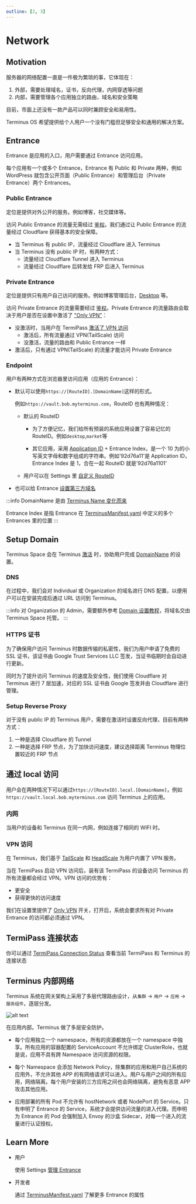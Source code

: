 ```yaml
---
outline: [2, 3]
---
```


# Network

## Motivation

服务器的网络配置一直是一件极为繁琐的事，它体现在：

1. 外部，需要处理域名，证书，反向代理，内网穿透等问题
2. 内部，需要管理各个应用独立的路由，域名和安全策略

目前，市面上还没有一款产品可以同时兼顾安全和易用性。

Terminus OS 希望提供给个人用户一个没有门槛但足够安全和通用的解决方案。

## Entrance

Entrance 是应用的入口，用户需要通过 Entrance 访问应用。

每个应用有一个或多个 Entrance，Entrance 有 Public 和 Private 两种，例如 WordPress 就包含公开页面（Public Entrance）和管理后台（Private Entrance）两个 Entrances。

### Public Entrance

定位是提供对外公开的服务。例如博客，社交媒体等。

访问 Public Entrance 的流量无需经过 [鉴权](./account.md#mfa)。我们通过让 Public Entrance 的流量经过 Cloudflare 获得基本的安全保障。

- 当 Terminus 有 public IP，流量经过 Cloudflare 进入 Terminus
- 当 Terminus 没有 public IP 时，有两种方式：
  - 流量经过 Cloudflare Tunnel 进入 Terminus
  - 流量经过 Cloudflare 后转发给 FRP 后进入 Terminus

### Private Entrance

定位是提供只有用户自己访问的服务。例如博客管理后台，[Desktop](../../how-to/terminus/desktop.md) 等。

访问 Private Entrance 的流量需要经过 [鉴权](./account.md#mfa)。Private Entrance 的流量路由会取决于用户是否在设置中激活了 ["Only VPN"](../../how-to/terminus/settings/home.md#forcing-vpn-access-to-private-entrance-only-vpn-mode)：

- 没激活时，当用户在 TermiPass [激活了 VPN 访问](../../how-to/termipass/manage-terminus.md#vpn-connection)
  - 激活后，所有流量通过 VPN(TailScale) 访问
  - 没激活，流量的路由和 Public Entrance 一样
- 激活后，只有通过 VPN(TailScale) 的流量才能访问 Private Entrance

### Endpoint

用户有两种方式在浏览器里访问应用（应用的 Entrance）：

- 默认可以使用`https://[RouteID].[DomainName]`这样的形式。

  例如`https://vault.bob.myterminus.com`，RouteID 也有两种情况：

  - 默认的 RouteID

    - 为了方便记忆，我们给所有预装的系统应用设置了容易记忆的 RouteID。例如`desktop`,`market`等

    - 其它应用，采用 [Application ID](./application.md#application-id) + Entrance Index，是一个 10 为的小写英文字母和数字组成的字符串。例如'92d76a11'是 Application ID，Entrance Index 是 1，合在一起 RouteID 就是'92d76a1101'

  - 用户可以在 Settings 里 [自定义 RouteID](../../how-to/terminus/settings/application.md#custom-routeid)

- 也可以给 Entrance [设置第三方域名](../../how-to/terminus/settings/application.md#custom-domain)

:::info
DomainName 是由 [Terminus Name 变化而来](../snowinning/terminus-name.md#domainname)

Entrance Index 是指 Entrance 在 [TerminusManifest.yaml](../../developer/develop/package/manifest.md) 中定义的多个 Entrances 里的位置
:::

## Setup Domain

Terminus Space 会在 Terminus [激活](../../how-to/terminus/setup/wizard.md) 时，协助用户完成 [DomainName](../snowinning/terminus-name.md#domainname) 的设置。

### DNS

在过程中，我们会对 Individual 或 Organization 的域名进行 DNS 配置，以便用户可以在安装完成后通过 URL 访问到 Terminus。

:::info
对 Organization 的 Admin，需要额外参考 [Domain 设置教程](../../how-to/space/domain/index.md)，将域名交由 Terminus Space 托管。
:::

### HTTPS 证书

为了确保用户访问 Terminus 时数据传输的私密性，我们为用户申请了免费的 SSL 证书，该证书由 Google Trust Services LLC 签发，当证书临期时会自动进行更新。

同时为了提升访问 Terminus 的速度及安全性，我们使用 Cloudflare 对 Terminus 进行 7 层加速，对应的 SSL 证书由 Google 签发并由 Cloudflare 进行管理。

### Setup Reverse Proxy

对于没有 public IP 的 Terminus 用户，需要在激活时设置反向代理，目前有两种方式：

1. 一种是选择 Cloudflare 的 Tunnel
2. 一种是选择 FRP 节点，为了加快访问速度，建议选择距离 Terminus 物理位置较近的 FRP 节点

## 通过 local 访问

用户会在两种情况下可以通过`https://[RouteID].local.[DomainName]`，例如 `https://vault.local.bob.myterminus.com` 访问 Terminus 上的应用。

### 内网

当用户的设备和 Terminus 在同一内网，例如连接了相同的 WIFI 时。

### VPN 访问

在 Terminus，我们基于 [TailScale](https://tailscale.com/) 和 [HeadScale](https://headscale.net/) 为用户内置了 VPN 服务。

当在 TermiPass 启动 VPN 访问后，装有该 TermiPass 的设备访问 Terminus 的所有流量都会经过 VPN。VPN 访问的优势有：

- 更安全
- 获得更快的访问速度

我们在设置里提供了 [Only VPN](../../how-to/terminus/settings/home.md#forcing-vpn-access-to-private-entrance-only-vpn-mode) 开关，打开后，系统会要求所有对 Private Entrance 的访问都必须通过 VPN。

## TermiPass 连接状态

你可以通过 [TermiPass Connection Status](../../how-to/termipass/manage-terminus.md#connection-status) 查看当前 TermiPass 和 Terminus 的连接状态

## Terminus 内部网络

Terminus 系统在网关架构上采用了多层代理路由设计，从`集群` -> `用户` -> `应用` -> `服务组件`，逐层分发。

![alt text](/images/overview/terminus/image4.jpeg)

在应用内部。Terminus 做了多层安全防护。

- 每个应用独立一个 namespace，所有的资源都放在一个 namespace 中独享。所有应用的容器配置的 ServiceAccount 不允许绑定 ClusterRole，也就是说，应用不具有跨 Namespace 访问资源的权限。

- 每个 Namespace 会添加 Network Policy，除集群的应用和用户自己系统的应用外，不允许其他 APP 的有网络请求可以进入。用户与用户之间的所有应用，网络隔离。每个用户安装的三方应用之间也会网络隔离，避免有恶意 APP 攻击其他应用。

- 应用部署的所有 Pod 不允许有 hostNetwork 或者 NodePort 的 Service。只有申明了 Entrance 的 Service，系统才会提供访问流量的进入代理。而申明为 Entrance 的 Pod 会强制加入 Envoy 的沙盒 Sidecar，对每一个进入的流量进行认证授权。

## Learn More

- 用户

  使用 Settings [管理 Entrance](../../how-to/terminus/settings/application.md)

- 开发者

  通过 [TerminusManifest.yaml](../../developer/develop/package/manifest.md#entrances) 了解更多 Entrance 的属性
